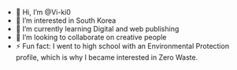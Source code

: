 - 👋 Hi, I’m @Vi-ki0
- 👀 I’m interested in South Korea
- 🌱 I’m currently learning Digital and web publishing
- 💞️ I’m looking to collaborate on creative people
- ⚡ Fun fact: I went to high school with an Environmental Protection profile, which is why I became interested in Zero Waste.

<!---
Vi-ki0/Vi-ki0 is a ✨ special ✨ repository because its `README.md` (this file) appears on your GitHub profile.
You can click the Preview link to take a look at your changes.
--->
